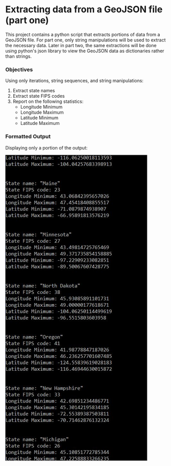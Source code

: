 # Extracting data from a GeoJSON file (part one)
This project contains a python script that extracts portions of data from a GeoJSON file.  For part one, only string manipulations will be used to extract the necessary data.  Later in part two, the same extractions will be done using python's json library to view the GeoJSON data as dictionaries rather than strings.



### Objectives
Using only iterations, string sequences, and string manipulations:
1. Extract state names
2. Extract state FIPS codes
3. Report on the following statistics:
    * Longitude Minimum
    * Longitude Maximum
    * Latitude Minimum
    * Latitude Maximum


### Formatted Output
Displaying only a portion of the output:

![](img/extracted_states_img.JPG)
